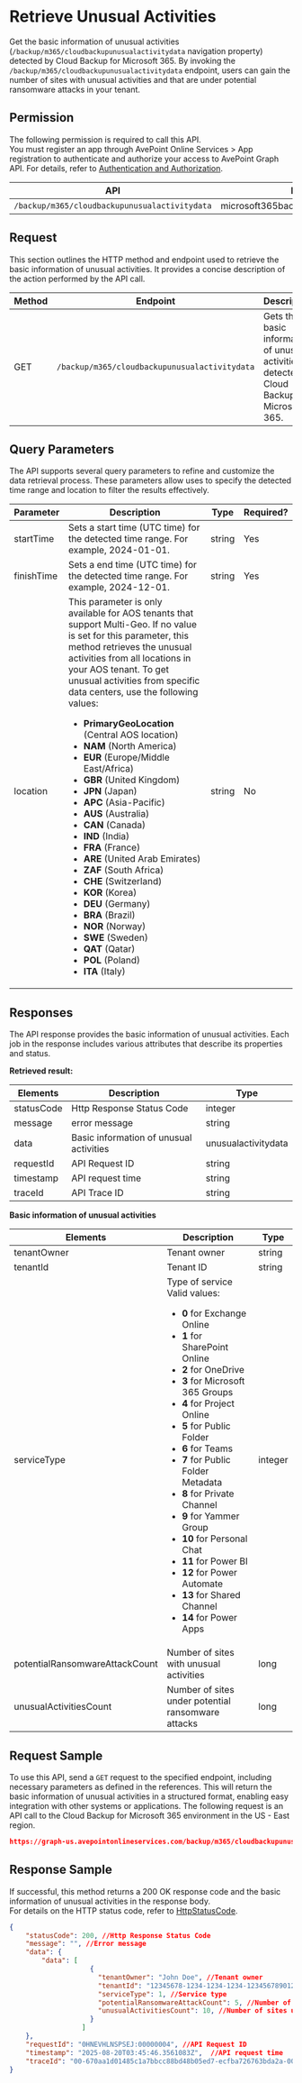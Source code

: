 # Retrieve Unusual Activities

Get the basic information of unusual activities (`/backup/m365/cloudbackupunusualactivitydata` navigation property) detected by Cloud Backup for Microsoft 365. By invoking the `/backup/m365/cloudbackupunusualactivitydata` endpoint, users can gain the number of sites with unusual activities and that are under potential ransomware attacks in your tenant.

## Permission

The following permission is required to call this API.  
You must register an app through AvePoint Online Services > App registration to authenticate and authorize your access to AvePoint Graph API. For details, refer to [Authentication and Authorization](https://learn.avepoint.com/docs/Use-AvePoint-Graph-API.html#authentication-and-authorization).

| API   | Permission |
|---|---|
|`/backup/m365/cloudbackupunusualactivitydata` | microsoft365backup.unusualActivity.read.all|

## Request

This section outlines the HTTP method and endpoint used to retrieve the basic information of unusual activities. It provides a concise description of the action performed by the API call.  

| Method | Endpoint | Description |
| --- | --- | --- |
| GET | `/backup/m365/cloudbackupunusualactivitydata` | Gets the basic information of unusual activities detected by Cloud Backup for Microsoft 365. |

## Query Parameters

The API supports several query parameters to refine and customize the data retrieval process. These parameters allow uses to specify the detected time range and location to filter the results effectively.  

| Parameter  | Description | Type   | Required? |
|------------|-------------|--------|-----------|
| startTime  | Sets a start time (UTC time) for the detected time range. For example, 2024-01-01.| string | Yes |
| finishTime    | Sets a end time (UTC time) for the detected time range. For example, 2024-12-01. | string | Yes |
| location   | This parameter is only available for AOS tenants that support Multi-Geo. If no value is set for this parameter, this method retrieves the unusual activities from all locations in your AOS tenant. To get unusual activities from specific data centers, use the following values: <ul><li>**PrimaryGeoLocation** (Central AOS location)</li> <li>**NAM** (North America)</li> <li>**EUR** (Europe/Middle East/Africa)</li> <li>**GBR** (United Kingdom)</li> <li>**JPN** (Japan)</li> <li>**APC** (Asia-Pacific)</li> <li>**AUS** (Australia)</li> <li>**CAN** (Canada)</li> <li>**IND** (India)</li> <li>**FRA** (France)</li>    <li>**ARE** (United Arab Emirates)</li> <li>**ZAF** (South Africa)</li> <li>**CHE** (Switzerland)</li> <li>**KOR** (Korea)</li> <li>**DEU** (Germany)</li> <li>**BRA** (Brazil)</li> <li>**NOR** (Norway)</li> <li>**SWE** (Sweden)</li> <li>**QAT** (Qatar)</li> <li>**POL** (Poland)</li> <li>**ITA** (Italy)</li></ul>     | string | No |

## Responses

The API response provides the basic information of unusual activities. Each job in the response includes various attributes that describe its properties and status.

**Retrieved result:**

| Elements | Description | Type |
| --- | --- | --- |
| statusCode | Http Response Status Code | integer |
| message | error message | string |
| data | Basic information of unusual activities | unusualactivitydata |
| requestId | API Request ID | string |
| timestamp | API request time | string |
| traceId | API Trace ID | string |

**Basic information of unusual activities**

| Elements | Description | Type   |
| --- | --- | --- |
| tenantOwner | Tenant owner | string |
| tenantId | Tenant ID | string |
| serviceType | Type of service <br> Valid values: <br> <ul><li> **0** for Exchange Online <br> </li><li>**1** for  SharePoint Online <br> </li><li>**2** for OneDrive <br> </li><li>**3** for Microsoft 365 Groups <br> </li><li>**4** for Project Online <br> </li><li>**5** for Public Folder <br> </li><li>**6** for Teams <br> </li><li>**7** for Public Folder Metadata <br> </li><li>**8** for Private Channel <br> </li><li> **9** for Yammer Group <br> </li><li>**10** for Personal Chat <br> </li><li>**11** for Power BI <br> </li><li>**12** for Power Automate <br> </li><li>**13** for Shared Channel <br> </li><li>**14** for Power Apps</li></ul> | integer |
| potentialRansomwareAttackCount  | Number of sites with unusual activities | long |
| unusualActivitiesCount | Number of sites under potential ransomware attacks | long |

## Request Sample

To use this API, send a `GET` request to the specified endpoint, including necessary parameters as defined in the references. This will return the basic information of unusual activities in a structured format, enabling easy integration with other systems or applications. The following request is an API call to the Cloud Backup for Microsoft 365 environment in the US - East region.  

```json
https://graph-us.avepointonlineservices.com/backup/m365/cloudbackupunusualactivitydata?StartTime=2024-01-01&FinishTime=2024-12-30&Location=NAM
```

## Response Sample

If successful, this method returns a 200 OK response code and the basic information of unusual activities in the response body.  
For details on the HTTP status code, refer to [HttpStatusCode](https://learn.avepoint.com/docs/Use-AvePoint-Graph-API.html#http-status-code).

```json
{
    "statusCode": 200, //Http Response Status Code
    "message": "", //Error message
    "data": {
        "data": [
                    {
                      "tenantOwner": "John Doe", //Tenant owner
                      "tenantId": "12345678-1234-1234-1234-123456789012", //Tenant ID
                      "serviceType": 1, //Service type
                      "potentialRansomwareAttackCount": 5, //Number of sites with unusual activities
                      "unusualActivitiesCount": 10, //Number of sites under potential ransomware attacks
                    }
                  ]
    },
    "requestId": "0HNEVHLNSPSEJ:00000004", //API Request ID
    "timestamp": "2025-08-20T03:45:46.3561083Z",  //API request time
    "traceId": "00-670aa1d01485c1a7bbcc88bd48b05ed7-ecfba726763bda2a-00" //API Trace ID
}
